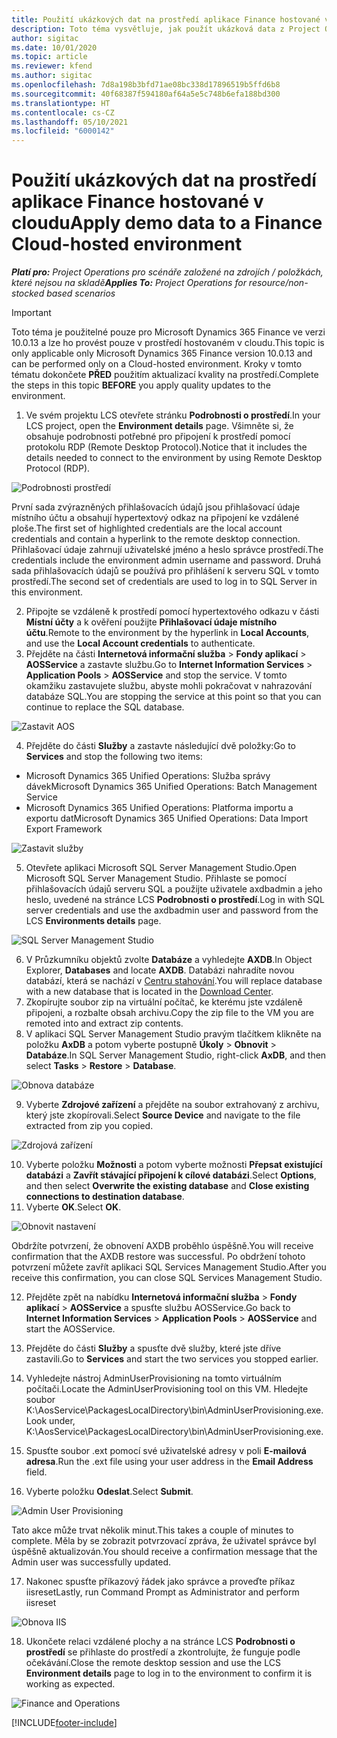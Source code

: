 ```yaml
---
title: Použití ukázkových dat na prostředí aplikace Finance hostované v cloudu
description: Toto téma vysvětluje, jak použít ukázková data z Project Operations na prostředí Dynamics 365 Finance hostované v cloudu.
author: sigitac
ms.date: 10/01/2020
ms.topic: article
ms.reviewer: kfend
ms.author: sigitac
ms.openlocfilehash: 7d8a198b3bfd71ae08bc338d17896519b5ffd6b8
ms.sourcegitcommit: 40f68387f594180af64a5e5c748b6efa188bd300
ms.translationtype: HT
ms.contentlocale: cs-CZ
ms.lasthandoff: 05/10/2021
ms.locfileid: "6000142"
---
```

# <a name="apply-demo-data-to-a-finance-cloud-hosted-environment"></a><span data-ttu-id="cfe25-103">Použití ukázkových dat na prostředí aplikace Finance hostované v cloudu</span><span class="sxs-lookup"><span data-stu-id="cfe25-103">Apply demo data to a Finance Cloud-hosted environment</span></span>

<span data-ttu-id="cfe25-104">_**Platí pro:** Project Operations pro scénáře založené na zdrojích / položkách, které nejsou na skladě_</span><span class="sxs-lookup"><span data-stu-id="cfe25-104">_**Applies To:** Project Operations for resource/non-stocked based scenarios_</span></span>

> [!IMPORTANT]
> <span data-ttu-id="cfe25-105">Toto téma je použitelné pouze pro Microsoft Dynamics 365 Finance ve verzi 10.0.13 a lze ho provést pouze v prostředí hostovaném v cloudu.</span><span class="sxs-lookup"><span data-stu-id="cfe25-105">This topic is only applicable only Microsoft Dynamics 365 Finance version 10.0.13 and can be performed only on a Cloud-hosted environment.</span></span> <span data-ttu-id="cfe25-106">Kroky v tomto tématu dokončete **PŘED** použitím aktualizací kvality na prostředí.</span><span class="sxs-lookup"><span data-stu-id="cfe25-106">Complete the steps in this topic **BEFORE** you apply quality updates to the environment.</span></span>

1. <span data-ttu-id="cfe25-107">Ve svém projektu LCS otevřete stránku **Podrobnosti o prostředí**.</span><span class="sxs-lookup"><span data-stu-id="cfe25-107">In your LCS project, open the **Environment details** page.</span></span> <span data-ttu-id="cfe25-108">Všimněte si, že obsahuje podrobnosti potřebné pro připojení k prostředí pomocí protokolu RDP (Remote Desktop Protocol).</span><span class="sxs-lookup"><span data-stu-id="cfe25-108">Notice that it includes the details needed to connect to the environment by using Remote Desktop Protocol (RDP).</span></span>

![Podrobnosti prostředí ](./media/1EnvironmentDetails.png)

<span data-ttu-id="cfe25-110">První sada zvýrazněných přihlašovacích údajů jsou přihlašovací údaje místního účtu a obsahují hypertextový odkaz na připojení ke vzdálené ploše.</span><span class="sxs-lookup"><span data-stu-id="cfe25-110">The first set of highlighted credentials are the local account credentials and contain a hyperlink to the remote desktop connection.</span></span> <span data-ttu-id="cfe25-111">Přihlašovací údaje zahrnují uživatelské jméno a heslo správce prostředí.</span><span class="sxs-lookup"><span data-stu-id="cfe25-111">The credentials include the environment admin username and password.</span></span> <span data-ttu-id="cfe25-112">Druhá sada přihlašovacích údajů se používá pro přihlášení k serveru SQL v tomto prostředí.</span><span class="sxs-lookup"><span data-stu-id="cfe25-112">The second set of credentials are used to log in to SQL Server in this environment.</span></span>

2. <span data-ttu-id="cfe25-113">Připojte se vzdáleně k prostředí pomocí hypertextového odkazu v části **Místní účty** a k ověření použijte **Přihlašovací údaje místního účtu**.</span><span class="sxs-lookup"><span data-stu-id="cfe25-113">Remote to the environment by the hyperlink in **Local Accounts**, and use the **Local Account credentials** to authenticate.</span></span>
3. <span data-ttu-id="cfe25-114">Přejděte na části **Internetová informační služba** > **Fondy aplikací** > **AOSService** a zastavte službu.</span><span class="sxs-lookup"><span data-stu-id="cfe25-114">Go to **Internet Information Services** > **Application Pools** > **AOSService** and stop the service.</span></span> <span data-ttu-id="cfe25-115">V tomto okamžiku zastavujete službu, abyste mohli pokračovat v nahrazování databáze SQL.</span><span class="sxs-lookup"><span data-stu-id="cfe25-115">You are stopping the service at this point so that you can continue to replace the SQL database.</span></span>

![Zastavit AOS](./media/2StopAOS.png)

4. <span data-ttu-id="cfe25-117">Přejděte do části **Služby** a zastavte následující dvě položky:</span><span class="sxs-lookup"><span data-stu-id="cfe25-117">Go to **Services** and stop the following two items:</span></span>

- <span data-ttu-id="cfe25-118">Microsoft Dynamics 365 Unified Operations: Služba správy dávek</span><span class="sxs-lookup"><span data-stu-id="cfe25-118">Microsoft Dynamics 365 Unified Operations: Batch Management Service</span></span>
- <span data-ttu-id="cfe25-119">Microsoft Dynamics 365 Unified Operations: Platforma importu a exportu dat</span><span class="sxs-lookup"><span data-stu-id="cfe25-119">Microsoft Dynamics 365 Unified Operations: Data Import Export Framework</span></span>

![Zastavit služby](./media/3StopServices.png)

5. <span data-ttu-id="cfe25-121">Otevřete aplikaci Microsoft SQL Server Management Studio.</span><span class="sxs-lookup"><span data-stu-id="cfe25-121">Open Microsoft SQL Server Management Studio.</span></span> <span data-ttu-id="cfe25-122">Přihlaste se pomocí přihlašovacích údajů serveru SQL a použijte uživatele axdbadmin a jeho heslo, uvedené na stránce LCS **Podrobnosti o prostředí**.</span><span class="sxs-lookup"><span data-stu-id="cfe25-122">Log in with SQL server credentials and use the axdbadmin user and password from the LCS **Environments details** page.</span></span>

![SQL Server Management Studio](./media/4SSMS.png)

6. <span data-ttu-id="cfe25-124">V Průzkumníku objektů zvolte **Databáze** a vyhledejte **AXDB**.</span><span class="sxs-lookup"><span data-stu-id="cfe25-124">In Object Explorer, **Databases** and locate **AXDB**.</span></span> <span data-ttu-id="cfe25-125">Databázi nahradíte novou databází, která se nachází v [Centru stahování](https://download.microsoft.com/download/1/a/3/1a314bd2-b082-4a87-abdc-1ba26c92b63d/ProjOpsDemoDataFOGARelease.zip).</span><span class="sxs-lookup"><span data-stu-id="cfe25-125">You will replace database with a new database that is located in the [Download Center](https://download.microsoft.com/download/1/a/3/1a314bd2-b082-4a87-abdc-1ba26c92b63d/ProjOpsDemoDataFOGARelease.zip).</span></span> 
7. <span data-ttu-id="cfe25-126">Zkopírujte soubor zip na virtuální počítač, ke kterému jste vzdáleně připojeni, a rozbalte obsah archivu.</span><span class="sxs-lookup"><span data-stu-id="cfe25-126">Copy the zip file to the VM you are remoted into and extract zip contents.</span></span>
8. <span data-ttu-id="cfe25-127">V aplikaci SQL Server Management Studio pravým tlačítkem klikněte na položku **AxDB** a potom vyberte postupně **Úkoly** > **Obnovit** > **Databáze**.</span><span class="sxs-lookup"><span data-stu-id="cfe25-127">In SQL Server Management Studio, right-click **AxDB**, and then select **Tasks** > **Restore** > **Database**.</span></span>

![Obnova databáze](./media/5RestoreDatabase.png)

9. <span data-ttu-id="cfe25-129">Vyberte **Zdrojové zařízení** a přejděte na soubor extrahovaný z archivu, který jste zkopírovali.</span><span class="sxs-lookup"><span data-stu-id="cfe25-129">Select **Source Device** and navigate to the file extracted from zip you copied.</span></span>

![Zdrojová zařízení](./media/6SourceDevice.png)

10. <span data-ttu-id="cfe25-131">Vyberte položku **Možnosti** a potom vyberte možnosti **Přepsat existující databázi** a **Zavřít stávající připojení k cílové databázi**.</span><span class="sxs-lookup"><span data-stu-id="cfe25-131">Select **Options**, and then select **Overwrite the existing database** and **Close existing connections to destination database**.</span></span> 
11. <span data-ttu-id="cfe25-132">Vyberte **OK**.</span><span class="sxs-lookup"><span data-stu-id="cfe25-132">Select **OK**.</span></span>

![Obnovit nastavení](./media/7RestoreSetting.png)

<span data-ttu-id="cfe25-134">Obdržíte potvrzení, že obnovení AXDB proběhlo úspěšně.</span><span class="sxs-lookup"><span data-stu-id="cfe25-134">You will receive confirmation that the AXDB restore was successful.</span></span> <span data-ttu-id="cfe25-135">Po obdržení tohoto potvrzení můžete zavřít aplikaci SQL Services Management Studio.</span><span class="sxs-lookup"><span data-stu-id="cfe25-135">After you receive this confirmation, you can close SQL Services Management Studio.</span></span>

12. <span data-ttu-id="cfe25-136">Přejděte zpět na nabídku **Internetová informační služba** > **Fondy aplikací** > **AOSService** a spusťte službu AOSService.</span><span class="sxs-lookup"><span data-stu-id="cfe25-136">Go back to **Internet Information Services** > **Application Pools** > **AOSService** and start the AOSService.</span></span>
13. <span data-ttu-id="cfe25-137">Přejděte do části **Služby** a spusťte dvě služby, které jste dříve zastavili.</span><span class="sxs-lookup"><span data-stu-id="cfe25-137">Go to **Services** and start the two services you stopped earlier.</span></span>

14. <span data-ttu-id="cfe25-138">Vyhledejte nástroj AdminUserProvisioning na tomto virtuálním počítači.</span><span class="sxs-lookup"><span data-stu-id="cfe25-138">Locate the AdminUserProvisioning tool on this VM.</span></span> <span data-ttu-id="cfe25-139">Hledejte soubor K:\AosService\PackagesLocalDirectory\bin\AdminUserProvisioning.exe.</span><span class="sxs-lookup"><span data-stu-id="cfe25-139">Look under, K:\AosService\PackagesLocalDirectory\bin\AdminUserProvisioning.exe.</span></span>
15. <span data-ttu-id="cfe25-140">Spusťte soubor .ext pomocí své uživatelské adresy v poli **E-mailová adresa**.</span><span class="sxs-lookup"><span data-stu-id="cfe25-140">Run the .ext file using your user address in the **Email Address** field.</span></span> 
16. <span data-ttu-id="cfe25-141">Vyberte položku **Odeslat**.</span><span class="sxs-lookup"><span data-stu-id="cfe25-141">Select **Submit**.</span></span>

![Admin User Provisioning](./media/8AdminUserProvisioning.png)

<span data-ttu-id="cfe25-143">Tato akce může trvat několik minut.</span><span class="sxs-lookup"><span data-stu-id="cfe25-143">This takes a couple of minutes to complete.</span></span> <span data-ttu-id="cfe25-144">Měla by se zobrazit potvrzovací zpráva, že uživatel správce byl úspěšně aktualizován.</span><span class="sxs-lookup"><span data-stu-id="cfe25-144">You should receive a confirmation message that the Admin user was successfully updated.</span></span>

17. <span data-ttu-id="cfe25-145">Nakonec spusťte příkazový řádek jako správce a proveďte příkaz iisreset</span><span class="sxs-lookup"><span data-stu-id="cfe25-145">Lastly, run Command Prompt as Administrator and perform iisreset</span></span>

![Obnova IIS](./media/9IISReset.png)

18. <span data-ttu-id="cfe25-147">Ukončete relaci vzdálené plochy a na stránce LCS **Podrobnosti o prostředí** se přihlaste do prostředí a zkontrolujte, že funguje podle očekávání.</span><span class="sxs-lookup"><span data-stu-id="cfe25-147">Close the remote desktop session and use the LCS **Environment details** page to log in to the environment to confirm it is working as expected.</span></span>

![Finance and Operations](./media/10FinanceAndOperations.png)


[!INCLUDE[footer-include](../includes/footer-banner.md)]